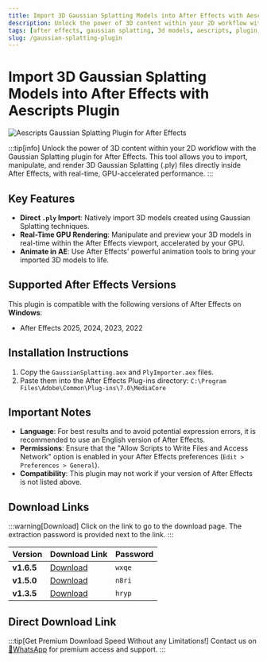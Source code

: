 ```yaml
---
title: Import 3D Gaussian Splatting Models into After Effects with Aescripts Plugin
description: Unlock the power of 3D content within your 2D workflow with the Gaussian Splatting plugin for After Effects. This tool allows you to import, manipulate, and render 3D Gaussian Splatting (.ply) files directly inside After Effects.
tags: [after effects, gaussian splatting, 3d models, aescripts, plugin, ply files, motion graphics, visual effects, 3d reconstruction]
slug: /gaussian-splatting-plugin
---
```


<!--First Part-This is Title -->
# Import 3D Gaussian Splatting Models into After Effects with Aescripts Plugin

<!--Second Part-This is First Banner -->
![Aescripts Gaussian Splatting Plugin for After Effects](/img/gaussian-splatting.jpg)

:::tip[info]
Unlock the power of 3D content within your 2D workflow with the Gaussian Splatting plugin for After Effects. This tool allows you to import, manipulate, and render 3D Gaussian Splatting (.ply) files directly inside After Effects, with real-time, GPU-accelerated performance.
:::

## Key Features

- **Direct `.ply` Import**: Natively import 3D models created using Gaussian Splatting techniques.
- **Real-Time GPU Rendering**: Manipulate and preview your 3D models in real-time within the After Effects viewport, accelerated by your GPU.
- **Animate in AE**: Use After Effects' powerful animation tools to bring your imported 3D models to life.

## Supported After Effects Versions

This plugin is compatible with the following versions of After Effects on **Windows**:

- After Effects 2025, 2024, 2023, 2022

## Installation Instructions

1. Copy the `GaussianSplatting.aex` and `PlyImporter.aex` files.
2. Paste them into the After Effects Plug-ins directory:
   `C:\Program Files\Adobe\Common\Plug-ins\7.0\MediaCore`

## Important Notes

- **Language**: For best results and to avoid potential expression errors, it is recommended to use an English version of After Effects.
- **Permissions**: Ensure that the "Allow Scripts to Write Files and Access Network" option is enabled in your After Effects preferences (`Edit > Preferences > General`).
- **Compatibility**: This plugin may not work if your version of After Effects is not listed above.

<!-- The Last Part-Download -->
## Download Links
:::warning[Download]
Click on the link to go to the download page. The extraction password is provided next to the link.
:::

| Version | Download Link | Password |
| ------- | ------------- | -------- |
| **v1.6.5** | [Download](https://pan.baidu.com/s/1hJs11udoBT6GYhp15r8VwQ?pwd=wxqe) | `wxqe` |
| **v1.5.0** | [Download](https://pan.baidu.com/s/1In_vm7hcH13ViNdNC72vlg?pwd=n8ri) | `n8ri` |
| **v1.3.5** | [Download](https://pan.baidu.com/s/1rhhxzlrFX914CIgZ5Hkkdw?pwd=hryp) | `hryp` |

## Direct Download Link
:::tip[Get Premium Download Speed Without any Limitations!]
Contact us on [💬WhatsApp](https://wa.me/+8613237610083) for premium  access and support.
:::